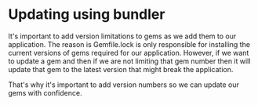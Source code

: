 # Updating using bundler
It's important to add version limitations to gems as we add them to our application. The reason is Gemfile.lock is only responsible for installing the current versions of gems required for our application. However, if we want to update a gem and then if we are not limiting that gem number then it will update that gem to the latest version that might break the application.

That's why it's important to add version numbers so we can update our gems with confidence.
